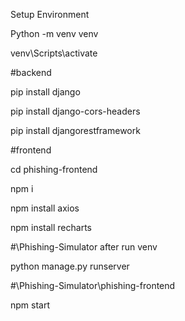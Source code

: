 Setup Environment

Python -m venv venv

venv\Scripts\activate

#backend

pip install django

pip install django-cors-headers

pip install djangorestframework


#frontend

cd phishing-frontend

npm i

npm install axios

npm install recharts

#\Phishing-Simulator after run venv

python manage.py runserver

#\Phishing-Simulator\phishing-frontend

npm start